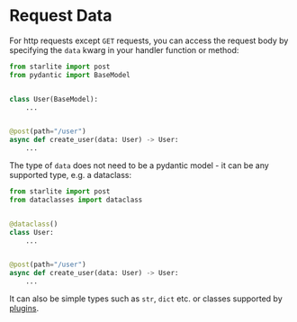 # Request Data

For http requests except `GET` requests, you can access the request body by specifying the `data` kwarg in your
handler function or method:

```python
from starlite import post
from pydantic import BaseModel


class User(BaseModel):
    ...


@post(path="/user")
async def create_user(data: User) -> User:
    ...
```

The type of `data` does not need to be a pydantic model - it can be any supported type, e.g. a dataclass:

```python
from starlite import post
from dataclasses import dataclass


@dataclass()
class User:
    ...


@post(path="/user")
async def create_user(data: User) -> User:
    ...
```

It can also be simple types such as `str`, `dict` etc. or classes supported by [plugins](../10-plugins/0-plugins-intro.md).

